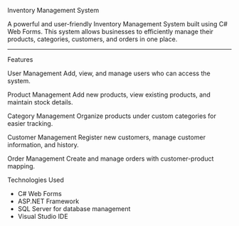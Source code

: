  Inventory Management System

A powerful and user-friendly Inventory Management System built using C# Web Forms. This system allows businesses to efficiently manage their products, categories, customers, and orders in one place.

---

 Features

User Management 
Add, view, and manage users who can access the system.

Product Management
Add new products, view existing products, and maintain stock details.

Category Management 
Organize products under custom categories for easier tracking.

Customer Management 
Register new customers, manage customer information, and history.

Order Management 
Create and manage orders with customer-product mapping.

 
Technologies Used

- C# Web Forms
- ASP.NET Framework
- SQL Server for database management
- Visual Studio IDE






